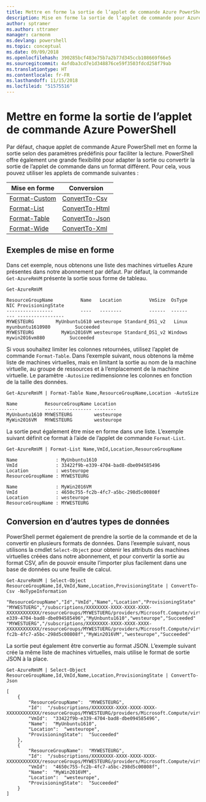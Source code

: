```yaml
---
title: Mettre en forme la sortie de l’applet de commande Azure PowerShell
description: Mise en forme la sortie de l’applet de commande pour Azure PowerShell.
author: sptramer
ms.author: sttramer
manager: carmonm
ms.devlang: powershell
ms.topic: conceptual
ms.date: 09/09/2018
ms.openlocfilehash: 390285bcf483e75b7a2b77d345ccb108669f66e5
ms.sourcegitcommit: 4afdba3cd7e1d348876ce59f3503fdcd258f79ab
ms.translationtype: HT
ms.contentlocale: fr-FR
ms.lasthandoff: 11/15/2018
ms.locfileid: "51575516"
---
```

# <a name="format-azurepowershell-cmdlet-output"></a>Mettre en forme la sortie de l’applet de commande Azure PowerShell

Par défaut, chaque applet de commande Azure PowerShell met en forme la sortie selon des paramètres prédéfinis pour faciliter la lecture.  PowerShell offre également une grande flexibilité pour adapter la sortie ou convertir la sortie de l’applet de commande dans un format différent. Pour cela, vous pouvez utiliser les applets de commande suivantes :

| Mise en forme      | Conversion       |
|-----------------|------------------|
| [Format-Custom](/powershell/module/microsoft.powershell.utility/format-custom) | [ConvertTo-Csv](/powershell/module/microsoft.powershell.utility/convertto-csv)  |
| [Format-List](/powershell/module/microsoft.powershell.utility/format-list)   | [ConvertTo-Html](/powershell/module/microsoft.powershell.utility/convertto-html) |
| [Format-Table](/powershell/module/microsoft.powershell.utility/format-table)  | [ConvertTo-Json](/powershell/module/microsoft.powershell.utility/convertto-json) |
| [Format-Wide](/powershell/module/microsoft.powershell.utility/format-wide)   | [ConvertTo-Xml](/powershell/module/microsoft.powershell.utility/convertto-xml)  |

## <a name="format-examples"></a>Exemples de mise en forme

Dans cet exemple, nous obtenons une liste des machines virtuelles Azure présentes dans notre abonnement par défaut.  Par défaut, la commande `Get-AzureRmVM` présente la sortie sous forme de tableau.

```azurepowershell-interactive
Get-AzureRmVM
```

```output
ResourceGroupName          Name   Location          VmSize  OsType              NIC ProvisioningState
-----------------          ----   --------          ------  ------              --- -----------------
MYWESTEURG        MyUnbuntu1610 westeurope Standard_DS1_v2   Linux myunbuntu1610980         Succeeded
MYWESTEURG          MyWin2016VM westeurope Standard_DS1_v2 Windows   mywin2016vm880         Succeeded
```

Si vous souhaitez limiter les colonnes retournées, utilisez l’applet de commande `Format-Table`. Dans l’exemple suivant, nous obtenons la même liste de machines virtuelles, mais en limitant la sortie au nom de la machine virtuelle, au groupe de ressources et à l’emplacement de la machine virtuelle.  Le paramètre `-Autosize` redimensionne les colonnes en fonction de la taille des données.

```azurepowershell-interactive
Get-AzureRmVM | Format-Table Name,ResourceGroupName,Location -AutoSize
```

```output
Name          ResourceGroupName Location
----          ----------------- --------
MyUnbuntu1610 MYWESTEURG        westeurope
MyWin2016VM   MYWESTEURG        westeurope
```

La sortie peut également être mise en forme dans une liste. L’exemple suivant définit ce format à l’aide de l’applet de commande `Format-List`.

```azurepowershell-interactive
Get-AzureRmVM | Format-List Name,VmId,Location,ResourceGroupName
```

```output
Name              : MyUnbuntu1610
VmId              : 33422f9b-e339-4704-bad8-dbe094585496
Location          : westeurope
ResourceGroupName : MYWESTEURG

Name              : MyWin2016VM
VmId              : 4650c755-fc2b-4fc7-a5bc-298d5c00808f
Location          : westeurope
ResourceGroupName : MYWESTEURG
```

## <a name="convert-to-other-data-types"></a>Conversion en d’autres types de données

PowerShell permet également de prendre la sortie de la commande et de la convertir en plusieurs formats de données. Dans l’exemple suivant, nous utilisons la cmdlet `Select-Object` pour obtenir les attributs des machines virtuelles créées dans notre abonnement, et pour convertir la sortie au format CSV, afin de pouvoir ensuite l’importer plus facilement dans une base de données ou une feuille de calcul.

```azurepowershell-interactive
Get-AzureRmVM | Select-Object ResourceGroupName,Id,VmId,Name,Location,ProvisioningState | ConvertTo-Csv -NoTypeInformation
```

```output
"ResourceGroupName","Id","VmId","Name","Location","ProvisioningState"
"MYWESTUERG","/subscriptions/XXXXXXXX-XXXX-XXXX-XXXX-XXXXXXXXXXXX/resourceGroups/MYWESTUERG/providers/Microsoft.Compute/virtualMachines/MyUnbuntu1610","33422f9b-e339-4704-bad8-dbe094585496","MyUnbuntu1610","westeurope","Succeeded"
"MYWESTUERG","/subscriptions/XXXXXXXX-XXXX-XXXX-XXXX-XXXXXXXXXXXX/resourceGroups/MYWESTUERG/providers/Microsoft.Compute/virtualMachines/MyWin2016VM","4650c755-fc2b-4fc7-a5bc-298d5c00808f","MyWin2016VM","westeurope","Succeeded"
```

La sortie peut également être convertie au format JSON.  L’exemple suivant crée la même liste de machines virtuelles, mais utilise le format de sortie JSON à la place.

```azurepowershell-interactive
Get-AzureRmVM | Select-Object ResourceGroupName,Id,VmId,Name,Location,ProvisioningState | ConvertTo-Json
```

```output
[
    {
        "ResourceGroupName":  "MYWESTEURG",
        "Id":  "/subscriptions/XXXXXXXX-XXXX-XXXX-XXXX-XXXXXXXXXXXX/resourceGroups/MYWESTEURG/providers/Microsoft.Compute/virtualMachines/MyUnbuntu1610",
        "VmId":  "33422f9b-e339-4704-bad8-dbe094585496",
        "Name":  "MyUnbuntu1610",
        "Location":  "westeurope",
        "ProvisioningState":  "Succeeded"
    },
    {
        "ResourceGroupName":  "MYWESTEURG",
        "Id":  "/subscriptions/XXXXXXXX-XXXX-XXXX-XXXX-XXXXXXXXXXXX/resourceGroups/MYWESTEURG/providers/Microsoft.Compute/virtualMachines/MyWin2016VM",
        "VmId":  "4650c755-fc2b-4fc7-a5bc-298d5c00808f",
        "Name":  "MyWin2016VM",
        "Location":  "westeurope",
        "ProvisioningState":  "Succeeded"
    }
]
```
